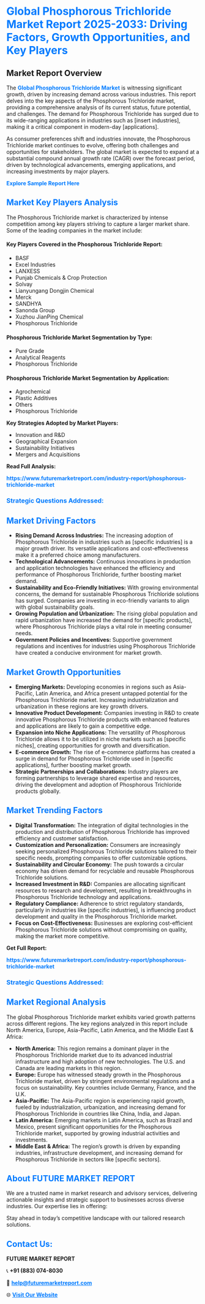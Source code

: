 <h1 style="color: #007BFF;">Global Phosphorous Trichloride Market Report 2025-2033: Driving Factors, Growth Opportunities, and Key Players</h1>

<section id="overview">
<h2>Market Report Overview</h2>
<p>The <a href="https://www.futuremarketreport.com/industry-report/phosphorous-trichloride-market" style="color: #007BFF; text-decoration: none;"><strong>Global Phosphorous Trichloride Market</strong></a> is witnessing significant growth, driven by increasing demand across various industries. This report delves into the key aspects of the Phosphorous Trichloride market, providing a comprehensive analysis of its current status, future potential, and challenges. The demand for Phosphorous Trichloride has surged due to its wide-ranging applications in industries such as [insert industries], making it a critical component in modern-day [applications].</p>
<p>As consumer preferences shift and industries innovate, the Phosphorous Trichloride market continues to evolve, offering both challenges and opportunities for stakeholders. The global market is expected to expand at a substantial compound annual growth rate (CAGR) over the forecast period, driven by technological advancements, emerging applications, and increasing investments by major players.</p>
</section>

<section id="overview">
<p><a href="https://www.futuremarketreport.com/request-sample/reportId=50946" style="color: #007BFF; text-decoration: none;"><strong>Explore Sample Report Here</strong></a></p>
</section>

<section id="key-players">
<h2 style="color: #007BFF;">Market Key Players Analysis</h2>
<p>The Phosphorous Trichloride market is characterized by intense competition among key players striving to capture a larger market share. Some of the leading companies in the market include:</p>
<h4>Key Players Covered in the Phosphorous Trichloride Report:</h4>
<ul><li>BASF</li><li>Excel Industries</li><li>LANXESS</li><li>Punjab Chemicals &amp; Crop Protection</li><li>Solvay</li><li>Lianyungang Dongjin Chemical</li><li>Merck</li><li>SANDHYA</li><li>Sanonda Group</li><li>Xuzhou JianPing Chemical</li><li>Phosphorous Trichloride</li></ul>
<h4>Phosphorous Trichloride Market Segmentation by Type:</h4>
<ul><li>Pure Grade</li><li>Analytical Reagents</li><li>Phosphorous Trichloride</li></ul>

<h4>Phosphorous Trichloride Market Segmentation by Application:</h4>
<ul><li>Agrochemical</li><li>Plastic Additives</li><li>Others</li><li>Phosphorous Trichloride</li></ul>
<p><strong>Key Strategies Adopted by Market Players:</strong></p>
<ul>
<li>Innovation and R&D</li>
<li>Geographical Expansion</li>
<li>Sustainability Initiatives</li>
<li>Mergers and Acquisitions</li>
</ul>
</section>

<section>
<p><strong>Read Full Analysis: </strong></p><a href="https://www.futuremarketreport.com/industry-report/phosphorous-trichloride-market" style="color: #007BFF; text-decoration: none;"><strong>https://www.futuremarketreport.com/industry-report/phosphorous-trichloride-market</strong></a>
<h3 style="color: #007BFF;">Strategic Questions Addressed:</h3>
</section>

<section id="driving-factors">
<h2 style="color: #007BFF;">Market Driving Factors</h2>
<ul>
<li><strong>Rising Demand Across Industries:</strong> The increasing adoption of Phosphorous Trichloride in industries such as [specific industries] is a major growth driver. Its versatile applications and cost-effectiveness make it a preferred choice among manufacturers.</li>
<li><strong>Technological Advancements:</strong> Continuous innovations in production and application technologies have enhanced the efficiency and performance of Phosphorous Trichloride, further boosting market demand.</li>
<li><strong>Sustainability and Eco-Friendly Initiatives:</strong> With growing environmental concerns, the demand for sustainable Phosphorous Trichloride solutions has surged. Companies are investing in eco-friendly variants to align with global sustainability goals.</li>
<li><strong>Growing Population and Urbanization:</strong> The rising global population and rapid urbanization have increased the demand for [specific products], where Phosphorous Trichloride plays a vital role in meeting consumer needs.</li>
<li><strong>Government Policies and Incentives:</strong> Supportive government regulations and incentives for industries using Phosphorous Trichloride have created a conducive environment for market growth.</li>
</ul>
</section>

<section id="growth-opportunities">
<h2 style="color: #007BFF;">Market Growth Opportunities</h2>
<ul>
<li><strong>Emerging Markets:</strong> Developing economies in regions such as Asia-Pacific, Latin America, and Africa present untapped potential for the Phosphorous Trichloride market. Increasing industrialization and urbanization in these regions are key growth drivers.</li>
<li><strong>Innovative Product Development:</strong> Companies investing in R&D to create innovative Phosphorous Trichloride products with enhanced features and applications are likely to gain a competitive edge.</li>
<li><strong>Expansion into Niche Applications:</strong> The versatility of Phosphorous Trichloride allows it to be utilized in niche markets such as [specific niches], creating opportunities for growth and diversification.</li>
<li><strong>E-commerce Growth:</strong> The rise of e-commerce platforms has created a surge in demand for Phosphorous Trichloride used in [specific applications], further boosting market growth.</li>
<li><strong>Strategic Partnerships and Collaborations:</strong> Industry players are forming partnerships to leverage shared expertise and resources, driving the development and adoption of Phosphorous Trichloride products globally.</li>
</ul>
</section>

<section id="trending-factors">
<h2 style="color: #007BFF;">Market Trending Factors</h2>
<ul>
<li><strong>Digital Transformation:</strong> The integration of digital technologies in the production and distribution of Phosphorous Trichloride has improved efficiency and customer satisfaction.</li>
<li><strong>Customization and Personalization:</strong> Consumers are increasingly seeking personalized Phosphorous Trichloride solutions tailored to their specific needs, prompting companies to offer customizable options.</li>
<li><strong>Sustainability and Circular Economy:</strong> The push towards a circular economy has driven demand for recyclable and reusable Phosphorous Trichloride solutions.</li>
<li><strong>Increased Investment in R&D:</strong> Companies are allocating significant resources to research and development, resulting in breakthroughs in Phosphorous Trichloride technology and applications.</li>
<li><strong>Regulatory Compliance:</strong> Adherence to strict regulatory standards, particularly in industries like [specific industries], is influencing product development and quality in the Phosphorous Trichloride market.</li>
<li><strong>Focus on Cost-Effectiveness:</strong> Businesses are exploring cost-efficient Phosphorous Trichloride solutions without compromising on quality, making the market more competitive.</li>
</ul>
</section>

<section>
<p><strong>Get Full Report: </strong></p><a href="https://www.futuremarketreport.com/industry-report/phosphorous-trichloride-market" style="color: #007BFF; text-decoration: none;"><strong>https://www.futuremarketreport.com/industry-report/phosphorous-trichloride-market</strong></a>
<h3 style="color: #007BFF;">Strategic Questions Addressed:</h3>
</section>


<section id="regional-analysis">
<h2 style="color: #007BFF;">Market Regional Analysis</h2>
<p>The global Phosphorous Trichloride market exhibits varied growth patterns across different regions. The key regions analyzed in this report include North America, Europe, Asia-Pacific, Latin America, and the Middle East & Africa:</p>
<ul>
<li><strong>North America:</strong> This region remains a dominant player in the Phosphorous Trichloride market due to its advanced industrial infrastructure and high adoption of new technologies. The U.S. and Canada are leading markets in this region.</li>
<li><strong>Europe:</strong> Europe has witnessed steady growth in the Phosphorous Trichloride market, driven by stringent environmental regulations and a focus on sustainability. Key countries include Germany, France, and the U.K.</li>
<li><strong>Asia-Pacific:</strong> The Asia-Pacific region is experiencing rapid growth, fueled by industrialization, urbanization, and increasing demand for Phosphorous Trichloride in countries like China, India, and Japan.</li>
<li><strong>Latin America:</strong> Emerging markets in Latin America, such as Brazil and Mexico, present significant opportunities for the Phosphorous Trichloride market, supported by growing industrial activities and investments.</li>
<li><strong>Middle East & Africa:</strong> The region’s growth is driven by expanding industries, infrastructure development, and increasing demand for Phosphorous Trichloride in sectors like [specific sectors].</li>
</ul>
</section>

<footer>
<h2 style="color: #007BFF;">About FUTURE MARKET REPORT</h2>
<p>We are a trusted name in market research and advisory services, delivering actionable insights and strategic support to businesses across diverse industries. Our expertise lies in offering:</p>

<p>Stay ahead in today’s competitive landscape with our tailored research solutions.</p>

<h2 style="color: #007BFF;">Contact Us:</h2>
<p><strong>FUTURE MARKET REPORT</strong></p>
<p>📞 <strong>+91 (883) 074-8030</strong></p>
<p>📧 <strong><a href="mailto:help@futuremarketreport.com" style="color: #007BFF;">help@futuremarketreport.com</a></strong></p>
<p>🌐 <strong><a href="https://www.futuremarketreport.com/" style="color: #007BFF;">Visit Our Website</a></strong></p>
</footer>